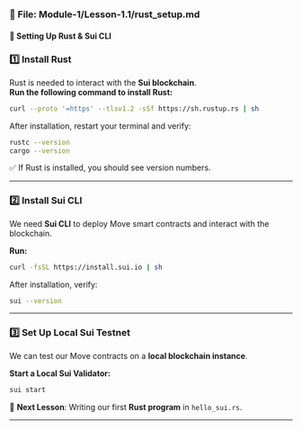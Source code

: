 ### **📄 File: Module-1/Lesson-1.1/rust_setup.md**  
#### **📌 Setting Up Rust & Sui CLI**  

### **1️⃣ Install Rust**  
Rust is needed to interact with the **Sui blockchain**.  
**Run the following command to install Rust:**
```sh
curl --proto '=https' --tlsv1.2 -sSf https://sh.rustup.rs | sh
```
After installation, restart your terminal and verify:
```sh
rustc --version
cargo --version
```
✅ If Rust is installed, you should see version numbers.

---

### **2️⃣ Install Sui CLI**  
We need **Sui CLI** to deploy Move smart contracts and interact with the blockchain.

**Run:**
```sh
curl -fsSL https://install.sui.io | sh
```
After installation, verify:
```sh
sui --version
```

---

### **3️⃣ Set Up Local Sui Testnet**
We can test our Move contracts on a **local blockchain instance**.

**Start a Local Sui Validator:**
```sh
sui start
```

📌 **Next Lesson**: Writing our first **Rust program** in `hello_sui.rs`.

---

